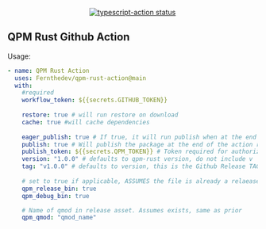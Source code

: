 <p align="center">
  <a href="https://github.com/actions/typescript-action/actions"><img alt="typescript-action status" src="https://github.com/Fernthedev/qpm-rust-action/workflows/build-test/badge.svg"></a>
</p>

## QPM Rust Github Action

Usage: 
```yaml
- name: QPM Rust Action
  uses: Fernthedev/qpm-rust-action@main
  with:
    #required
    workflow_token: ${{secrets.GITHUB_TOKEN}}
    
    restore: true # will run restore on download
    cache: true #will cache dependencies
    
    eager_publish: true # If true, it will run publish when at the end of the action rather than post run of the workflow
    publish: true # Will publish the package at the end of the action run
    publish_token: ${{secrets.QPM_TOKEN}} # Token required for authorization publish to qpackages.com
    version: "1.0.0" # defaults to qpm-rust version, do not include v
    tag: "v1.0.0" # defaults to version, this is the Github Release TAG, not version!
    
    # set to true if applicable, ASSUMES the file is already a relaease asset
    qpm_release_bin: true 
    qpm_debug_bin: true

    # Name of qmod in release asset. Assumes exists, same as prior
    qpm_qmod: "qmod_name" 